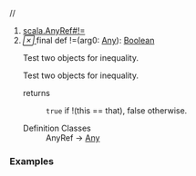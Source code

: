//
<ol>
<li><a href="https://www.scala-lang.org/api/2.12.3/scala/collection/immutable/List.html#!=(x$1:Any):Boolean">scala.AnyRef#!=</a></li>
<li name="scala.AnyRef#!=" visbl="pub" class="indented0 " data-isabs="false" fullcomment="yes" group="Ungrouped"> <a id="!=(x$1:Any):Boolean"></a><a id="!=(Any):Boolean"></a> <span class="permalink"> <a href="../../../scala/collection/immutable/List.html#!=(x$1:Any):Boolean" title="Permalink"> <i class="material-icons"></i> </a> </span> <span class="modifier_kind"> <span class="modifier">final </span> <span class="kind">def</span> </span> <span class="symbol"> <span title="gt4s: $bang$eq" class="name">!=</span><span class="params">(<span name="arg0">arg0: <a href="../../Any.html" class="extype" name="scala.Any">Any</a></span>)</span><span class="result">: <a href="../../Boolean.html" class="extype" name="scala.Boolean">Boolean</a></span> </span> <p class="shortcomment cmt">Test two objects for inequality.</p>
 <div class="fullcomment">
  <div class="comment cmt">
   <p>Test two objects for inequality. </p>
  </div>
  <dl class="paramcmts block">
   <dt>
    returns
   </dt>
   <dd class="cmt">
    <p><code>true</code> if !(this == that), false otherwise.</p>
   </dd>
  </dl>
  <dl class="attributes block"> 
   <dt>
    Definition Classes
   </dt>
   <dd>
    AnyRef → 
    <a href="../../Any.html" class="extype" name="scala.Any">Any</a>
   </dd>
  </dl>
 </div> </li>
        </ol>


### Examples



